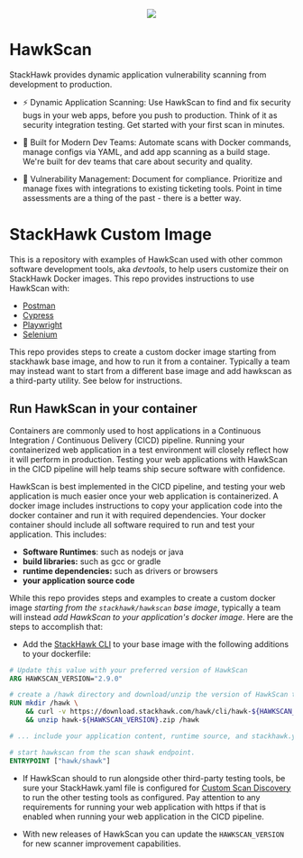 
<p align="center">
  <img src="https://images.ctfassets.net/nx13ojx82pll/1zPawvEGOq9zKX8PuVw0kB/e4a31b30fdb07b7e424277d7824d2ffe/stackhawk-long.png">
</p>

# HawkScan
StackHawk provides dynamic application vulnerability scanning from development to production.
- ⚡ Dynamic Application Scanning: Use HawkScan to find and fix security bugs in your web apps, before you push to production. Think of it as security integration testing. Get started with your first scan in minutes.

- 🦸 Built for Modern Dev Teams: Automate scans with Docker commands, manage configs via YAML, and add app scanning as a build stage. We're built for dev teams that care about security and quality.

- 🧰 Vulnerability Management: Document for compliance. Prioritize and manage fixes with integrations to existing ticketing tools. Point in time assessments are a thing of the past - there is a better way.

# StackHawk Custom Image

This is a repository with examples of HawkScan used with other common software development tools, aka _devtools_, to help users customize their on StackHawk Docker images. This repo provides instructions to use HawkScan with:

* [Postman](https://github.com/kaakaww/stackhawk-custom-image/tree/main/postman-newman)
* [Cypress](https://github.com/kaakaww/stackhawk-custom-image/tree/main/integrations/cypress)
* [Playwright](https://github.com/kaakaww/stackhawk-custom-image/tree/main/integrations/playwright)
* [Selenium](https://github.com/kaakaww/stackhawk-custom-image/tree/main/integrations/selenium)

This repo provides steps to create a custom docker image starting from stackhawk base image, and how to run it from a container. Typically a team may instead want to start from a different base image and add hawkscan as a third-party utility. See below for instructions.


## Run HawkScan in your container

Containers are commonly used to host applications in a Continuous Integration / Continuous Delivery (CICD) pipeline. Running your containerized web application in a test environment will closely reflect how it will perform in production. Testing your web applications with HawkScan in the CICD pipeline will help teams ship secure software with confidence.

HawkScan is best implemented in the CICD pipeline, and testing your web application is much easier once your web application is containerized. A docker image includes instructions to copy your application code into the docker container and run it with required dependencies. Your docker container should include all software required to run and test your application. This includes:

* **Software Runtimes**: such as nodejs or java
* **build libraries:** such as gcc or gradle
* **runtime dependencies:** such as drivers or browsers
* **your application source code**

While this repo provides steps and examples to create a custom docker image _starting from the `stackhawk/hawkscan` base image_, typically a team will instead _add HawkScan to your application's docker image_. Here are the steps to accomplish that:

* Add the [StackHawk CLI](https://docs.stackhawk.com/stackhawk-cli/) to your base image with the following additions to your dockerfile:

```dockerfile
# Update this value with your preferred version of HawkScan
ARG HAWKSCAN_VERSION="2.9.0"

# create a /hawk directory and download/unzip the version of HawkScan there
RUN mkdir /hawk \
    && curl -v https://download.stackhawk.com/hawk/cli/hawk-${HAWKSCAN_VERSION}.zip -o hawk-${HAWKSCAN_VERSION}.zip \
    && unzip hawk-${HAWKSCAN_VERSION}.zip /hawk

# ... include your application content, runtime source, and stackhawk.yaml file

# start hawkscan from the scan shawk endpoint.
ENTRYPOINT ["hawk/shawk"]

```

* If HawkScan should to run alongside other third-party testing tools, be sure your StackHawk.yaml file is configured for [Custom Scan Discovery](https://docs.stackhawk.com/hawkscan/scan-discovery/custom.html) to run the other testing tools as configured. Pay attention to any requirements for running your web application with https if that is enabled when running your web application in the CICD pipeline.

* With new releases of HawkScan you can update the `HAWKSCAN_VERSION` for new scanner improvement capabilities.
